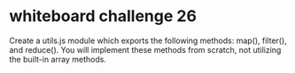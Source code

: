 # whiteboard challenge 26

Create a utils.js module which exports the following methods: map(), filter(), and reduce(). You will implement these methods from scratch, not utilizing the built-in array methods.
